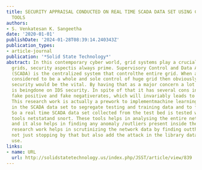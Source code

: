 ```yaml
---
title: SECURITY APPRAISAL CONDUCTED ON REAL TIME SCADA DATA SET USING CYBER ANALYTIC
  TOOLS
authors:
- S. Venkatesan K. Sangeetha
date: '2020-01-01'
publishDate: '2024-01-28T08:39:14.240343Z'
publication_types:
- article-journal
publication: '*Solid State Technology*'
abstract: In this contemporary cyber world, grid systems play a crucial role. In those
  grids, security aspectis always prime. Supervisory Control and Data Acquisition
  (SCADA) is the centralized system that controlthe entire grid. When a system is
  considered to be a whole and sole control of huge grid then obviously anuncompromised
  security would be the vital. By having that as a major concern a lot of research
  is beingdone on IDS security. In spite of that it has several cons including increased
  fake positive and fake negativerates, which will invariably leads to a larger chaos.
  This research work is actually a prework to implementmachine learning algorithms
  in the SCADA data set to segregate testing and training data and to furtheroptimize.
  So a real time SCADA data set collected from the test bed is tested with two major
  tools netstatand snort. These tools helps in analysing the entire network traffic
  and it also helps in finding any anomaly /outliers present inside the network. This
  research work helps in scrutinizing the network data by finding outthe intruders
  not just stopping by that but also add the attack in the library database for future
  use.
links:
- name: URL
  url: http://solidstatetechnology.us/index.php/JSST/article/view/839
---
```

